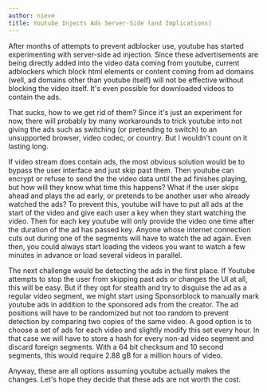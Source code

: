```yaml
---
author: nieve
title: Youtube Injects Ads Server-Side (and Implications)
---
```


After months of attempts to prevent adblocker use, youtube has started experimenting with server-side ad injection. Since these advertisements are being directly added into the video data coming from youtube, current adblockers which block html elements or content coming from ad domains (well, ad domains other than youtube itself) will not be effective without blocking the video itself. It's even possible for downloaded videos to contain the ads.

That sucks, how to we get rid of them? Since it's just an experiment for now, there will probably by many workarounds to trick youtube into not giving the ads such as switching (or pretending to switch) to an unsupported browser, video codec, or country. But I wouldn't count on it lasting long.

If video stream does contain ads, the most obvious solution would be to bypass the user interface and just skip past them. Then youtube can encrypt or refuse to send the the video data until the ad finishes playing, but how will they know what time this happens? What if the user skips ahead and plays the ad early, or pretends to be another user who already watched the ads? To prevent this, youtube will have to put all ads at the start of the video and give each user a key when they start watching the video. Then for each key youtube will only provide the video one time after the duration of the ad has passed key. Anyone whose internet connection cuts out during one of the segments will have to watch the ad again. Even then, you could always start loading the videos you want to watch a few minutes in advance or load several videos in parallel.

The next challenge would be detecting the ads in the first place. If Youtube attempts to stop the user from skipping past ads or changes the UI at all, this will be easy. But if they opt for stealth and try to disguise the ad as a regular video segment, we might start using Sponsorblock to manually mark youtube ads in addition to the sponsored ads from the creator. The ad positions will have to be randomized but not too random to prevent detection by comparing two copies of the same video. A good option is to choose a set of ads for each video and slightly modify this set every hour. In that case we will have to store a hash for every non-ad video segment and discard foreign segments. With a 64 bit checksum and 10 second segments, this would require 2.88 gB for a million hours of video.

Anyway, these are all options assuming youtube actually makes the changes. Let's hope they decide that these ads are not worth the cost.